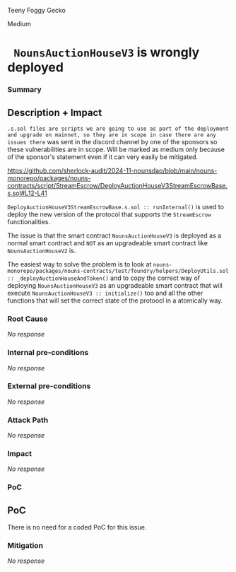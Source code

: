 Teeny Foggy Gecko

Medium

# ` NounsAuctionHouseV3` is wrongly deployed

### Summary









##  Description  +  Impact






` .s.sol files are scripts we are going to use as part of the deployment and upgrade on mainnet, so they are in scope in case there are any issues there ` was sent in the discord channel by one of the sponsors so these vulnerabilities are in scope. Will be marked as medium only because of the sponsor's statement even if it can very easily be mitigated.






https://github.com/sherlock-audit/2024-11-nounsdao/blob/main/nouns-monorepo/packages/nouns-contracts/script/StreamEscrow/DeployAuctionHouseV3StreamEscrowBase.s.sol#L12-L41

 ` DeployAuctionHouseV3StreamEscrowBase.s.sol :: runInternal() ` is used to deploy the new version of the protocol that supports the ` StreamEscrow ` functionalities.


The issue is that the smart contract ` NounsAuctionHouseV3 ` is deployed as a normal smart contract and ` NOT ` as an upgradeable smart contract like ` NounsAuctionHouseV2 ` is.


The easiest way to solve the problem is to look at ` nouns-monorepo/packages/nouns-contracts/test/foundry/helpers/DeployUtils.sol :: _deployAuctionHouseAndToken() ` and to copy the correct way of deploying ` NounsAuctionHouseV3 ` as an upgradeable smart contract that will execute  ` NounsAuctionHouseV3 :: initialize() ` too and all the other functions that will set the correct state of the protoocl in a atomically way.








### Root Cause

_No response_

### Internal pre-conditions

_No response_

### External pre-conditions

_No response_

### Attack Path

_No response_

### Impact

_No response_

### PoC









##  PoC



There is no need for a coded PoC for this issue.









### Mitigation

_No response_